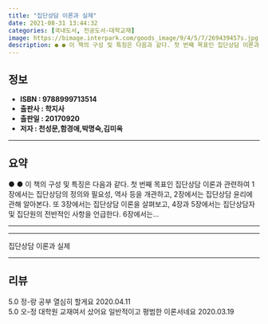 ```yaml
---
title: "집단상담 이론과 실제"
date: 2021-08-31 13:44:32
categories: [국내도서, 전공도서-대학교재]
image: https://bimage.interpark.com/goods_image/9/4/5/7/269439457s.jpg
description: ● ● 이 책의 구성 및 특징은 다음과 같다. 첫 번째 목표인 집단상담 이론과 관련하여 1장에서는 집단상담의 정의와 필요성, 역사 등을 개관하고, 2장에서는 집단상담 윤리에 관해 알아본다. 또 3장에서는 집단상담 이론을 살펴보고, 4장과 5장에서는 집단상담자 및 집단원의 전반적인 사
---
```


## **정보**

- **ISBN : 9788999713514**
- **출판사 : 학지사**
- **출판일 : 20170920**
- **저자 : 천성문,함경애,박명숙,김미옥**

------



## **요약**

●  ●  이 책의 구성 및 특징은 다음과 같다. 첫 번째 목표인 집단상담 이론과 관련하여 1장에서는 집단상담의 정의와 필요성, 역사 등을 개관하고, 2장에서는 집단상담 윤리에 관해 알아본다. 또 3장에서는 집단상담 이론을 살펴보고, 4장과 5장에서는 집단상담자 및 집단원의 전반적인 사항을 언급한다. 6장에서는... 

------



------


집단상담 이론과 실제 

------


## **리뷰** 

5.0 정-랑 공부 열심히 할게요 2020.04.11 <br/>5.0 오-정 대학원 교재여서 샀어요 일반적이고 평범한 이론서네요 2020.03.19 <br/>